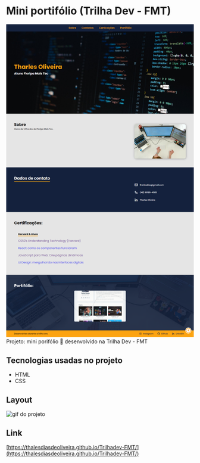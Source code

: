 # Mini portifólio (Trilha Dev - FMT)
![portifólio](assets/trilhadev.png)
Projeto: mini porifólio 🤍
desenvolvido na Trilha Dev - FMT

## Tecnologias usadas no projeto
- HTML
- CSS

## Layout
![gif do projeto](assets/mini-portifolio.gif)

## Link
[https://thalesdiasdeoliveira.github.io/Trilhadev-FMT/](https://thalesdiasdeoliveira.github.io/Trilhadev-FMT/)

